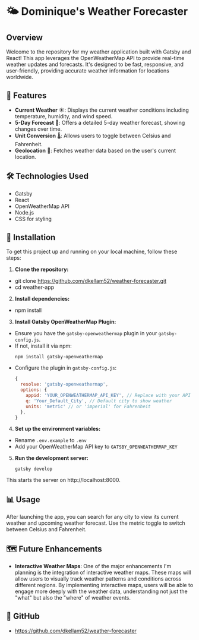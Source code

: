 
# 🌤️ Dominique's Weather Forecaster

## Overview
Welcome to the repository for my weather application built with Gatsby and React! This app leverages the OpenWeatherMap API to provide real-time weather updates and forecasts. It's designed to be fast, responsive, and user-friendly, providing accurate weather information for locations worldwide.

## 🌈 Features
- **Current Weather** ☀️: Displays the current weather conditions including temperature, humidity, and wind speed.
- **5-Day Forecast** 📅: Offers a detailed 5-day weather forecast, showing changes over time.
- **Unit Conversion** 🌡️: Allows users to toggle between Celsius and Fahrenheit.
- **Geolocation** 📍: Fetches weather data based on the user's current location.

## 🛠️ Technologies Used
- Gatsby
- React
- OpenWeatherMap API
- Node.js
- CSS for styling

## 🚀 Installation

To get this project up and running on your local machine, follow these steps:

1. **Clone the repository:**
- git clone https://github.com/dkellam52/weather-forecaster.git
- cd weather-app

2. **Install dependencies:**
- npm install


3. **Install Gatsby OpenWeatherMap Plugin:**
- Ensure you have the `gatsby-openweathermap` plugin in your `gatsby-config.js`.
- If not, install it via npm:
  ```
  npm install gatsby-openweathermap
  ```
- Configure the plugin in `gatsby-config.js`:
  ```javascript
  {
    resolve: 'gatsby-openweathermap',
    options: {
      appid: 'YOUR_OPENWEATHERMAP_API_KEY', // Replace with your API key
      q: 'Your_Default_City', // Default city to show weather
      units: 'metric' // or 'imperial' for Fahrenheit
    },
  }
  ```

4. **Set up the environment variables:**
- Rename `.env.example` to `.env`
- Add your OpenWeatherMap API key to `GATSBY_OPENWEATHERMAP_KEY`

5. **Run the development server:**
    ```
    gatsby develop
    ```
This starts the server on http://localhost:8000.

## 📊 Usage
After launching the app, you can search for any city to view its current weather and upcoming weather forecast. Use the metric toggle to switch between Celsius and Fahrenheit.

## 🗺️ Future Enhancements
- **Interactive Weather Maps**: One of the major enhancements I'm planning is the integration of interactive weather maps. These maps will allow users to visually track weather patterns and conditions across different regions. By implementing interactive maps, users will be able to engage more deeply with the weather data, understanding not just the "what" but also the "where" of weather events.

## 🤝 GitHub
- https://github.com/dkellam52/weather-forecaster 






